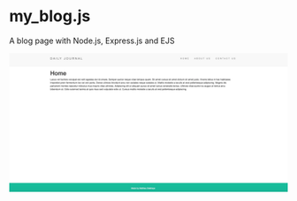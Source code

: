 # my_blog.js
A blog page with Node.js, Express.js and EJS

<img src="screenshot.png" alt="App_screenshot" style="float: left; margin-right: 10px;" width="600"/> 
